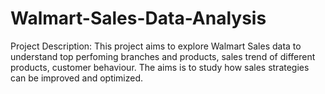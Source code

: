 # Walmart-Sales-Data-Analysis

Project Description: This project aims to explore Walmart Sales data to understand top perfoming branches and products, sales trend of different products, customer behaviour. The aims is to study how sales strategies can be improved and optimized. 
